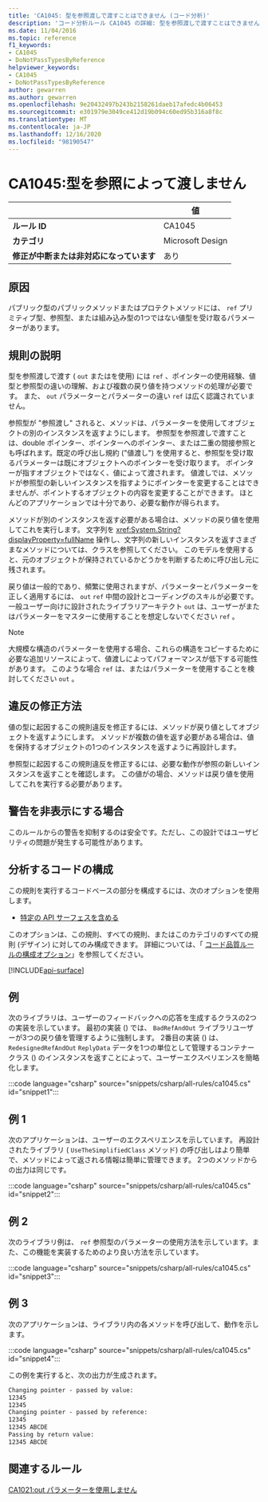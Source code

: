 ```yaml
---
title: 'CA1045: 型を参照渡しで渡すことはできません (コード分析)'
description: 'コード分析ルール CA1045 の詳細: 型を参照渡しで渡すことはできません'
ms.date: 11/04/2016
ms.topic: reference
f1_keywords:
- CA1045
- DoNotPassTypesByReference
helpviewer_keywords:
- CA1045
- DoNotPassTypesByReference
author: gewarren
ms.author: gewarren
ms.openlocfilehash: 9e20432497b243b2158261daeb17afedc4b06453
ms.sourcegitcommit: e301979e3049ce412d19b094c60ed95b316a8f8c
ms.translationtype: MT
ms.contentlocale: ja-JP
ms.lasthandoff: 12/16/2020
ms.locfileid: "98190547"
---
```

# <a name="ca1045-do-not-pass-types-by-reference"></a>CA1045:型を参照によって渡しません

| | 値 |
|-|-|
| **ルール ID** |CA1045|
| **カテゴリ** |Microsoft Design|
| **修正が中断または非対応になっています** |あり|

## <a name="cause"></a>原因

パブリック型のパブリックメソッドまたはプロテクトメソッドには、 `ref` プリミティブ型、参照型、または組み込み型の1つではない値型を受け取るパラメーターがあります。

## <a name="rule-description"></a>規則の説明

型を参照渡しで渡す ( `out` またはを使用) には `ref` 、ポインターの使用経験、値型と参照型の違いの理解、および複数の戻り値を持つメソッドの処理が必要です。 また、 `out` パラメーターとパラメーターの違い `ref` は広く認識されていません。

参照型が "参照渡し" されると、メソッドは、パラメーターを使用してオブジェクトの別のインスタンスを返すようにします。 参照型を参照渡しで渡すことは、double ポインター、ポインターへのポインター、または二重の間接参照とも呼ばれます。既定の呼び出し規約 ("値渡し") を使用すると、参照型を受け取るパラメーターは既にオブジェクトへのポインターを受け取ります。 ポインターが指すオブジェクトではなく、値によって渡されます。 値渡しでは、メソッドが参照型の新しいインスタンスを指すようにポインターを変更することはできませんが、ポイントするオブジェクトの内容を変更することができます。 ほとんどのアプリケーションでは十分であり、必要な動作が得られます。

メソッドが別のインスタンスを返す必要がある場合は、メソッドの戻り値を使用してこれを実行します。 文字列を <xref:System.String?displayProperty=fullName> 操作し、文字列の新しいインスタンスを返すさまざまなメソッドについては、クラスを参照してください。 このモデルを使用すると、元のオブジェクトが保持されているかどうかを判断するために呼び出し元に残されます。

戻り値は一般的であり、頻繁に使用されますが、パラメーターとパラメーターを正しく適用するには、 `out` `ref` 中間の設計とコーディングのスキルが必要です。 一般ユーザー向けに設計されたライブラリアーキテクト `out` は、ユーザーがまたはパラメーターをマスターに使用することを想定しないでください `ref` 。

> [!NOTE]
> 大規模な構造のパラメーターを使用する場合、これらの構造をコピーするために必要な追加リソースによって、値渡しによってパフォーマンスが低下する可能性があります。 このような場合 `ref` は、またはパラメーターを使用することを検討してください `out` 。

## <a name="how-to-fix-violations"></a>違反の修正方法

値の型に起因するこの規則違反を修正するには、メソッドが戻り値としてオブジェクトを返すようにします。 メソッドが複数の値を返す必要がある場合は、値を保持するオブジェクトの1つのインスタンスを返すように再設計します。

参照型に起因するこの規則違反を修正するには、必要な動作が参照の新しいインスタンスを返すことを確認します。 この値がの場合、メソッドは戻り値を使用してこれを実行する必要があります。

## <a name="when-to-suppress-warnings"></a>警告を非表示にする場合

このルールからの警告を抑制するのは安全です。ただし、この設計ではユーザビリティの問題が発生する可能性があります。

## <a name="configure-code-to-analyze"></a>分析するコードの構成

この規則を実行するコードベースの部分を構成するには、次のオプションを使用します。

- [特定の API サーフェスを含める](#include-specific-api-surfaces)

このオプションは、この規則、すべての規則、またはこのカテゴリのすべての規則 (デザイン) に対してのみ構成できます。 詳細については、「 [コード品質ルールの構成オプション](../code-quality-rule-options.md)」を参照してください。

[!INCLUDE[api-surface](~/includes/code-analysis/api-surface.md)]

## <a name="example"></a>例

次のライブラリは、ユーザーのフィードバックへの応答を生成するクラスの2つの実装を示しています。 最初の実装 () では、 `BadRefAndOut` ライブラリユーザーが3つの戻り値を管理するように強制します。 2番目の実装 () は、 `RedesignedRefAndOut` `ReplyData` データを1つの単位として管理するコンテナークラス () のインスタンスを返すことによって、ユーザーエクスペリエンスを簡略化します。

:::code language="csharp" source="snippets/csharp/all-rules/ca1045.cs" id="snippet1":::

## <a name="example-1"></a>例 1

次のアプリケーションは、ユーザーのエクスペリエンスを示しています。 再設計されたライブラリ ( `UseTheSimplifiedClass` メソッド) の呼び出しはより簡単で、メソッドによって返される情報は簡単に管理できます。 2つのメソッドからの出力は同じです。

:::code language="csharp" source="snippets/csharp/all-rules/ca1045.cs" id="snippet2":::

## <a name="example-2"></a>例 2

次のライブラリ例は、 `ref` 参照型のパラメーターの使用方法を示しています。また、この機能を実装するためのより良い方法を示しています。

:::code language="csharp" source="snippets/csharp/all-rules/ca1045.cs" id="snippet3":::

## <a name="example-3"></a>例 3

次のアプリケーションは、ライブラリ内の各メソッドを呼び出して、動作を示します。

:::code language="csharp" source="snippets/csharp/all-rules/ca1045.cs" id="snippet4":::

この例を実行すると、次の出力が生成されます。

```txt
Changing pointer - passed by value:
12345
12345
Changing pointer - passed by reference:
12345
12345 ABCDE
Passing by return value:
12345 ABCDE
```

## <a name="related-rules"></a>関連するルール

[CA1021:out パラメーターを使用しません](ca1021.md)
